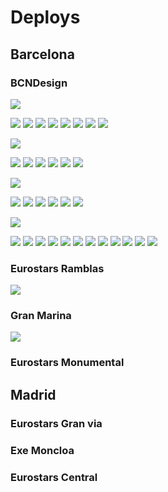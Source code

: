 # Deploys

## Barcelona

### BCNDesign

![](../../.gitbook/assets/shine-product-bcn-bcndesign-1-.jpg)

![](../../.gitbook/assets/shine-product-bcn-bcndesign-2-.jpg) ![](../../.gitbook/assets/shine-product-bcn-bcndesign-3-.jpg) ![](../../.gitbook/assets/shine-product-bcn-bcndesign-4-.jpg) ![](../../.gitbook/assets/shine-product-bcn-bcndesign-5-.jpg) ![](../../.gitbook/assets/shine-product-bcn-bcndesign-6-.jpg) ![](../../.gitbook/assets/shine-product-bcn-bcndesign-7-.jpg) ![](../../.gitbook/assets/shine-product-bcn-bcndesign-8-.jpg) ![](../../.gitbook/assets/shine-product-bcn-bcndesign-15-.jpg)

![](../../.gitbook/assets/shine-product-bcn-bcndesign-9-.jpg)

![](../../.gitbook/assets/shine-product-bcn-bcndesign-10-.jpg) ![](../../.gitbook/assets/shine-product-bcn-bcndesign-11-.jpg) ![](../../.gitbook/assets/shine-product-bcn-bcndesign-17-.jpg) ![](../../.gitbook/assets/shine-product-bcn-bcndesign-18-.jpg) ![](../../.gitbook/assets/shine-product-bcn-bcndesign-21-.jpg) ![](../../.gitbook/assets/shine-product-bcn-bcndesign-22-.jpg)

![](../../.gitbook/assets/shine-product-bcn-bcndesign-12-.jpg)

![](../../.gitbook/assets/shine-product-bcn-bcndesign-13-.jpg) ![](../../.gitbook/assets/shine-product-bcn-bcndesign-14-.jpg) ![](../../.gitbook/assets/shine-product-bcn-bcndesign-17-.jpg) ![](../../.gitbook/assets/shine-product-bcn-bcndesign-18-.jpg) ![](../../.gitbook/assets/shine-product-bcn-bcndesign-19-.jpg) ![](../../.gitbook/assets/shine-product-bcn-bcndesign-20-.jpg)

![](../../.gitbook/assets/shine-product-bcn-bcndesign-16-.jpg)

![](../../.gitbook/assets/shine-product-bcn-bcndesign-23-.jpg) ![](../../.gitbook/assets/shine-product-bcn-bcndesign-24-.jpg) ![](../../.gitbook/assets/shine-product-bcn-bcndesign-25-.jpg) ![](../../.gitbook/assets/shine-product-bcn-bcndesign-26-.jpg) ![](../../.gitbook/assets/shine-product-bcn-bcndesign-27-.jpg) ![](../../.gitbook/assets/shine-product-bcn-bcndesign-28-.jpg) ![](../../.gitbook/assets/shine-product-bcn-bcndesign-29-.jpg) ![](../../.gitbook/assets/shine-product-bcn-bcndesign-30-.jpg) ![](../../.gitbook/assets/shine-product-bcn-bcndesign-31-.jpg) ![](../../.gitbook/assets/shine-product-bcn-bcndesign-32-.jpg) ![](../../.gitbook/assets/shine-product-bcn-bcndesign-33-.jpg) ![](../../.gitbook/assets/shine-product-bcn-bcndesign-34-.jpg)

### Eurostars Ramblas

![](../../.gitbook/assets/shine-deploy-bcn-ramblas-3-.jpg)

### Gran Marina

![](../../.gitbook/assets/shine-deploy-bcn-gran-marina-8-.jpg)

### Eurostars Monumental

## Madrid

### Eurostars Gran via

### Exe Moncloa

### Eurostars Central

